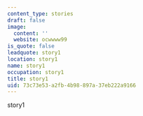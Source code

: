 ```yaml
---
content_type: stories
draft: false
image:
  content: ''
  website: ocwwww99
is_quote: false
leadquote: story1
location: story1
name: story1
occupation: story1
title: story1
uid: 73c73e53-a2fb-4b98-897a-37eb222a9166
---
```

story1